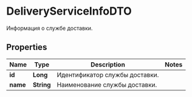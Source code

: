 

# DeliveryServiceInfoDTO

Информация о службе доставки.

## Properties

Name | Type | Description | Notes
------------ | ------------- | ------------- | -------------
**id** | **Long** | Идентификатор службы доставки. | 
**name** | **String** | Наименование службы доставки. | 



